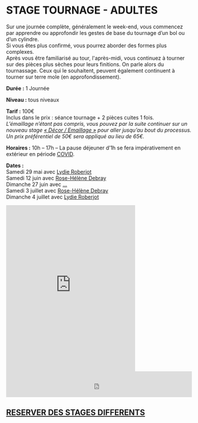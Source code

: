 # STAGE TOURNAGE - ADULTES  

Sur une journée complète, généralement le week-end, vous commencez par apprendre ou approfondir les gestes de base du tournage d’un bol ou d’un cylindre.  
Si vous êtes plus confirmé, vous pourrez aborder des formes plus complexes.  
Après vous être familiarisé au tour, l'après-midi, vous continuez à tourner sur des pièces plus sèches pour leurs finitions. On parle alors du tournassage. Ceux qui le souhaitent, peuvent également continuent à tourner sur terre mole (en approfondissement).  
 
**Durée :** 1 Journée 

**Niveau :** tous niveaux  

**Tarif :** 100€  
Inclus dans le prix : séance tournage + 2 pièces cuites 1 fois.  
_L’émaillage n’étant pas compris, vous pouvez par la suite continuer sur un nouveau stage [« Décor / Emaillage »](emaillage_adultes) pour aller jusqu’au bout du processus. Un prix préférentiel de 50€ sera appliqué au lieu de 65€._  


**Horaires :** 10h – 17h – La pause déjeuner d’1h se fera impérativement en extérieur en période [COVID](covid).  

**Dates :**  
Samedi 29 mai avec [Lydie Roberjot](intervenants_fansdeterre)  
Samedi 12 juin avec [Rose-Hélène Debray](intervenants_fansdeterre)  
Dimanche 27 juin avec [...](intervenants_fansdeterre)  
Samedi 3 juillet avec [Rose-Hélène Debray](intervenants_fansdeterre)  
Dimanche 4 juillet avec [Lydie Roberjot](intervenants_fansdeterre)  


<iframe id="haWidget" allowtransparency="true" src="https://www.helloasso.com/associations/fans-de-terre/evenements/stage-tournage-ceramique-6h-29-mai-2021/widget-vignette" style="width: 350px; height: 450px; border: none;"></iframe>   

<iframe id="haWidget" allowtransparency="true" src="https://www.helloasso.com/associations/fans-de-terre/evenements/12-juin-2021-tournage-ceramique/widget-bouton" style="width: 100%; height: 70px; border: none;"></iframe>


## [RESERVER DES STAGES DIFFERENTS](https://www.helloasso.com/associations/fans-de-terre)  
